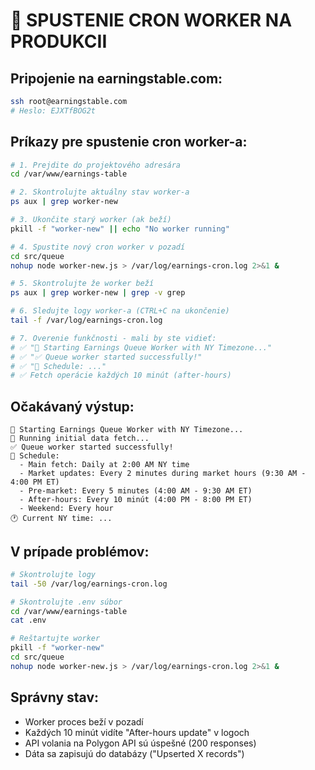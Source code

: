 # 🚀 SPUSTENIE CRON WORKER NA PRODUKCII

## Pripojenie na earningstable.com:

```bash
ssh root@earningstable.com
# Heslo: EJXTfBOG2t
```

## Príkazy pre spustenie cron worker-a:

```bash
# 1. Prejdite do projektového adresára
cd /var/www/earnings-table

# 2. Skontrolujte aktuálny stav worker-a
ps aux | grep worker-new

# 3. Ukončite starý worker (ak beží)
pkill -f "worker-new" || echo "No worker running"

# 4. Spustite nový cron worker v pozadí
cd src/queue
nohup node worker-new.js > /var/log/earnings-cron.log 2>&1 &

# 5. Skontrolujte že worker beží
ps aux | grep worker-new | grep -v grep

# 6. Sledujte logy worker-a (CTRL+C na ukončenie)
tail -f /var/log/earnings-cron.log

# 7. Overenie funkčnosti - mali by ste vidieť:
# ✅ "🚀 Starting Earnings Queue Worker with NY Timezone..."
# ✅ "✅ Queue worker started successfully!"
# ✅ "📅 Schedule: ..."
# ✅ Fetch operácie každých 10 minút (after-hours)
```

## Očakávaný výstup:

```
🚀 Starting Earnings Queue Worker with NY Timezone...
🔄 Running initial data fetch...
✅ Queue worker started successfully!
📅 Schedule:
  - Main fetch: Daily at 2:00 AM NY time
  - Market updates: Every 2 minutes during market hours (9:30 AM - 4:00 PM ET)
  - Pre-market: Every 5 minutes (4:00 AM - 9:30 AM ET)
  - After-hours: Every 10 minút (4:00 PM - 8:00 PM ET)
  - Weekend: Every hour
🕐 Current NY time: ...
```

## V prípade problémov:

```bash
# Skontrolujte logy
tail -50 /var/log/earnings-cron.log

# Skontrolujte .env súbor
cd /var/www/earnings-table
cat .env

# Reštartujte worker
pkill -f "worker-new"
cd src/queue
nohup node worker-new.js > /var/log/earnings-cron.log 2>&1 &
```

## Správny stav:

- Worker proces beží v pozadí
- Každých 10 minút vidíte "After-hours update" v logoch
- API volania na Polygon API sú úspešné (200 responses)
- Dáta sa zapisujú do databázy ("Upserted X records")

